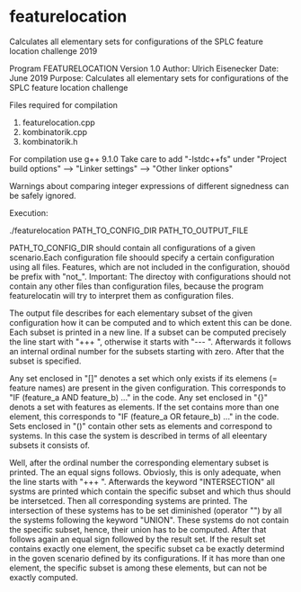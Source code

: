 # featurelocation
Calculates all elementary sets for configurations of the SPLC feature location challenge 2019

Program FEATURELOCATION
Version 1.0
Author: Ulrich Eisenecker
Date: June 2019
Purpose: Calculates all elementary sets for configurations of the SPLC feature location challenge

Files required for compilation

1. featurelocation.cpp
2. kombinatorik.cpp
3. kombinatorik.h

For compilation use g++ 9.1.0
Take care to add "-lstdc++fs" under "Project build options" --> "Linker settings" --> "Other linker options"

Warnings about comparing integer expressions of different signedness can be safely ignored.

Execution:

./featurelocation PATH_TO_CONFIG_DIR PATH_TO_OUTPUT_FILE

PATH_TO_CONFIG_DIR should contain all configurations of a given scenario.Each configuration file
shoould specify a certain configuration using all files. Features, which are not included in the
configuration, shouöd be prefix with "not_".
Important: The directoy with configurations should not contain any other files than configuration files,
because the program featurelocatin will try to interpret them as configuration files.

The output file describes for each elementary subset of the given configuration how it can be computed 
and to which extent this can be done.
Each subset is printed in a new line.
If a subset can be computed precisely the line start with "+++ ", otherwise it starts with "--- ". 
Afterwards it follows an internal ordinal number for the subsets starting with zero. After that the
subset is specified.

Any set enclosed in "[]" denotes a set which only exists if its elemens (= feature names) are present in
the given configuration. This corresponds to "IF (feature_a AND feature_b) ..." in the code.
Any set enclosed in "{}" denots a set with features as elements. If the set contains more than one element,
this corresponds to "IF (feature_a OR fetaure_b) ..." in the code.
Sets enclosed in "()" contain other sets as elements and correspond to systems. In this case the
system is described in terms of all eleentary subsets it consists of.

Well, after the ordinal number the corresponding elementary subset is printed. The an equal signs follows.
Obviosly, this is only adequate, when the line starts with "+++ ".
Afterwards the keyword "INTERSECTION" all systms are printed which contain the specific subset and which thus 
should be intersetced. Then all corresponding systems are printed. The intersection of these systems has to
be set diminished (operator "\") by all the systems following the keyword "UNION". These systems do
not contain the specific subset, hence, their union has to be computed.
After that follows again an equal sign followed by the result set. If the result set contains exactly one
element, the specific subset ca be exactly determind in the goven scenario defined by its configurations.
If it has more than one element, the specific subset is among these elements, but can not be exactly
computed.





